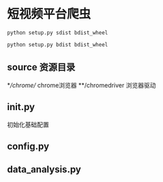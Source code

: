 # 短视频平台爬虫

`python setup.py sdist bdist_wheel`

`python setup.py bdist bdist_wheel`

## source 资源目录
**/chrome/*     chrome浏览器
**/chromedriver 浏览器驱动

## __init__.py

初始化基础配置

## config.py


## data_analysis.py


